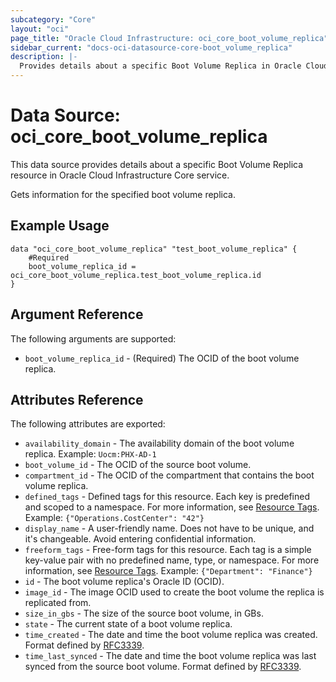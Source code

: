 ```yaml
---
subcategory: "Core"
layout: "oci"
page_title: "Oracle Cloud Infrastructure: oci_core_boot_volume_replica"
sidebar_current: "docs-oci-datasource-core-boot_volume_replica"
description: |-
  Provides details about a specific Boot Volume Replica in Oracle Cloud Infrastructure Core service
---
```


# Data Source: oci_core_boot_volume_replica
This data source provides details about a specific Boot Volume Replica resource in Oracle Cloud Infrastructure Core service.

Gets information for the specified boot volume replica.

## Example Usage

```hcl
data "oci_core_boot_volume_replica" "test_boot_volume_replica" {
	#Required
	boot_volume_replica_id = oci_core_boot_volume_replica.test_boot_volume_replica.id
}
```

## Argument Reference

The following arguments are supported:

* `boot_volume_replica_id` - (Required) The OCID of the boot volume replica.


## Attributes Reference

The following attributes are exported:

* `availability_domain` - The availability domain of the boot volume replica.  Example: `Uocm:PHX-AD-1` 
* `boot_volume_id` - The OCID of the source boot volume.
* `compartment_id` - The OCID of the compartment that contains the boot volume replica.
* `defined_tags` - Defined tags for this resource. Each key is predefined and scoped to a namespace. For more information, see [Resource Tags](https://docs.cloud.oracle.com/iaas/Content/General/Concepts/resourcetags.htm).  Example: `{"Operations.CostCenter": "42"}` 
* `display_name` - A user-friendly name. Does not have to be unique, and it's changeable. Avoid entering confidential information. 
* `freeform_tags` - Free-form tags for this resource. Each tag is a simple key-value pair with no predefined name, type, or namespace. For more information, see [Resource Tags](https://docs.cloud.oracle.com/iaas/Content/General/Concepts/resourcetags.htm).  Example: `{"Department": "Finance"}` 
* `id` - The boot volume replica's Oracle ID (OCID).
* `image_id` - The image OCID used to create the boot volume the replica is replicated from.
* `size_in_gbs` - The size of the source boot volume, in GBs. 
* `state` - The current state of a boot volume replica.
* `time_created` - The date and time the boot volume replica was created. Format defined by [RFC3339](https://tools.ietf.org/html/rfc3339). 
* `time_last_synced` - The date and time the boot volume replica was last synced from the source boot volume. Format defined by [RFC3339](https://tools.ietf.org/html/rfc3339). 

